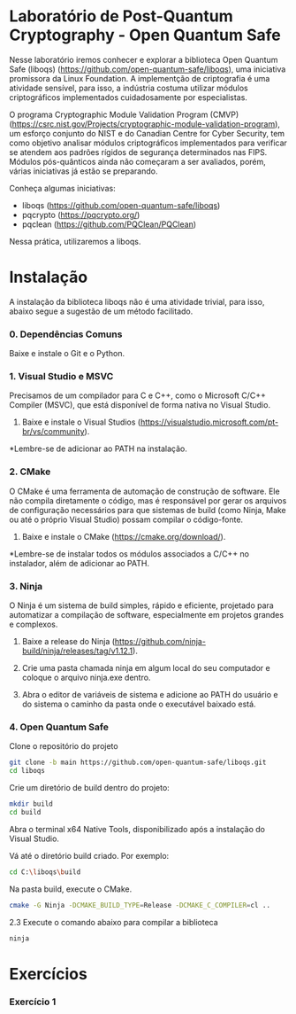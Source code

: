 # Laboratório de Post-Quantum Cryptography - Open Quantum Safe

Nesse laboratório iremos conhecer e explorar a biblioteca Open Quantum Safe (liboqs) (https://github.com/open-quantum-safe/liboqs), uma iniciativa promissora da Linux Foundation. A implementção de criptografia é uma atividade sensível, para isso, a indústria costuma utilizar módulos criptográficos implementados cuidadosamente por especialistas. 

O programa Cryptographic Module Validation Program (CMVP) (https://csrc.nist.gov/Projects/cryptographic-module-validation-program), um esforço conjunto do NIST e do Canadian Centre for Cyber Security, tem como objetivo analisar módulos criptográficos implementados para verificar se atendem aos padrões rígidos de segurança determinados nas FIPS. Módulos pós-quânticos ainda não começaram a ser avaliados, porém, várias iniciativas já estão se preparando. 

Conheça algumas iniciativas: 

- liboqs (https://github.com/open-quantum-safe/liboqs)
- pqcrypto (https://pqcrypto.org/)
- pqclean (https://github.com/PQClean/PQClean)

Nessa prática, utilizaremos a liboqs.

# Instalação

A instalação da biblioteca liboqs não é uma atividade trivial, para isso, abaixo segue a sugestão de um método facilitado. 

### 0. Dependências Comuns

Baixe e instale o Git e o Python.

### 1. Visual Studio e MSVC

Precisamos de um compilador para C e C++, como o Microsoft C/C++ Compiler (MSVC), que está disponível de forma nativa no Visual Studio.

1. Baixe e instale o Visual Studios (https://visualstudio.microsoft.com/pt-br/vs/community).

*Lembre-se de adicionar ao PATH na instalação. 

### 2. CMake

O CMake é uma ferramenta de automação de construção de software. Ele não compila diretamente o código, mas é responsável por gerar os arquivos de configuração necessários para que sistemas de build (como Ninja, Make ou até o próprio Visual Studio) possam compilar o código-fonte.

1. Baixe e instale o CMake (https://cmake.org/download/).

*Lembre-se de instalar todos os módulos associados a C/C++ no instalador, além de adicionar ao PATH. 

### 3. Ninja

O Ninja é um sistema de build simples, rápido e eficiente, projetado para automatizar a compilação de software, especialmente em projetos grandes e complexos.

1. Baixe a release do Ninja (https://github.com/ninja-build/ninja/releases/tag/v1.12.1).

2. Crie uma pasta chamada ninja em algum local do seu computador e coloque o arquivo ninja.exe dentro. 

3. Abra o editor de variáveis de sistema e adicione ao PATH do usuário e do sistema o caminho da pasta onde o executável baixado está. 

### 4. Open Quantum Safe

Clone o repositório do projeto

```bash
git clone -b main https://github.com/open-quantum-safe/liboqs.git
cd liboqs
```

Crie um diretório de build dentro do projeto:

```bash
mkdir build
cd build
```

Abra o terminal x64 Native Tools, disponibilizado após a instalação do Visual Studio. 

Vá até o diretório build criado. Por exemplo:

```bash
cd C:\liboqs\build
```

Na pasta build, execute o CMake.

```bash
cmake -G Ninja -DCMAKE_BUILD_TYPE=Release -DCMAKE_C_COMPILER=cl ..
```

2.3 Execute o comando abaixo para compilar a biblioteca

```bash
ninja
```



# Exercícios

### Exercício 1 













